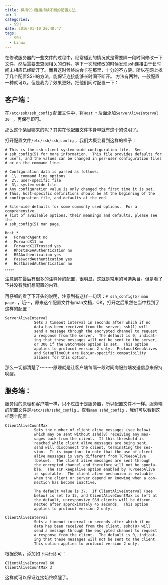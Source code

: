 ```yaml
---
title: 保持SSH连接持续不断的配置方法
id: 1
categories:
  - SSH
date: 2016-01-10 20:40:47
tags:
  - SSH
  - Linux
---
```


在修改服务器的一些文件的过程中，经常碰到的情况就是需要隔一段时间修改一下文件，然后需要去查阅相关的资料，等下一次想修改的时候发现ssh连接由于长时间未相应已经断开了。而且这时候终端会卡在那里，十分的不方便。所以在网上找了几个配置SSH的方法，能保证连接能够长时间不断开。
方法有两种，一般配置一种就可以。但是我为了效果更好，把他们同时配置一下：

## 客户端：

在`/etc/ssh/ssh_config` 配置文件中，将`Host *` 后面添加`ServerAliveInterval 30 ` ，再保存即可。

那么这个条目哪来的呢？其实在他配置文件本身早就有这个的说明了。

打开配置文件`/etc/ssh/ssh_config` ，我们大概会看到这样的样子：
```
# This is the ssh client system-wide configuration file.  See
# ssh_config(5) for more information.  This file provides defaults for
# users, and the values can be changed in per-user configuration files
# or on the command line.

# Configuration data is parsed as follows:
#  1\. command line options
#  2\. user-specific file
#  3\. system-wide file
# Any configuration value is only changed the first time it is set.
# Thus, host-specific definitions should be at the beginning of the
# configuration file, and defaults at the end.

# Site-wide defaults for some commonly used options.  For a comprehensive
# list of available options, their meanings and defaults, please see the
# ssh_config(5) man page.

Host *
#   ForwardAgent no
#   ForwardX11 no
#   ForwardX11Trusted yes
#   RhostsRSAAuthentication no
#   RSAAuthentication yes
#   PasswordAuthentication yes
#   HostbasedAuthentication no
。。。。。
```
注意到在最后有很多的注释掉的配置，很明显，这就是常用的可选条目。但是看了下并没有我们想配置的内容。

再仔细的看了下开头的说明，注意到有这样一句话：`# ssh_config(5) man page.` ，哦～，原来这个配置文件有man文档，OK，打开之后果然在当中找到了这样的配置：
```
ServerAliveInterval
             Sets a timeout interval in seconds after which if no
             data has been received from the server, ssh(1) will
             send a message through the encrypted channel to request
             a response from the server.  The default is 0, indicat‐
             ing that these messages will not be sent to the server,
             or 300 if the BatchMode option is set.  This option
             applies to protocol version 2 only.  ProtocolKeepAlives
             and SetupTimeOut are Debian-specific compatibility
             aliases for this option.
```
那么一切都清楚了～～～原理就是让客户端每隔一段时间向服务端发送信息来保持唤醒。

## 服务端：

服务段的原理和客户端一样，只不过由于是服务器，所以配置文件不一样。服务端的配置文件是`/etc/ssh/sshd_config` 。查看`man sshd_config` ，我们可以看到这样两个配置：
```
ClientAliveCountMax
             Sets the number of client alive messages (see below)
             which may be sent without sshd(8) receiving any mes‐
             sages back from the client.  If this threshold is
             reached while client alive messages are being sent,
             sshd will disconnect the client, terminating the ses‐
             sion.  It is important to note that the use of client
             alive messages is very different from TCPKeepAlive
             (below).  The client alive messages are sent through
             the encrypted channel and therefore will not be spoofa‐
             ble.  The TCP keepalive option enabled by TCPKeepAlive
             is spoofable.  The client alive mechanism is valuable
             when the client or server depend on knowing when a con‐
             nection has become inactive.

             The default value is 3\.  If ClientAliveInterval (see
             below) is set to 15, and ClientAliveCountMax is left at
             the default, unresponsive SSH clients will be discon‐
             nected after approximately 45 seconds.  This option
             applies to protocol version 2 only.
```
```
ClientAliveInterval
             Sets a timeout interval in seconds after which if no
             data has been received from the client, sshd(8) will
             send a message through the encrypted channel to request
             a response from the client.  The default is 0, indicat‐
             ing that these messages will not be sent to the client.
             This option applies to protocol version 2 only.
```
根据说明，添加如下两行即可：
```
ClientAliveInterval 60
ClientAliveCountMax 3
```
这样就可以保证连接始终唤醒了。
